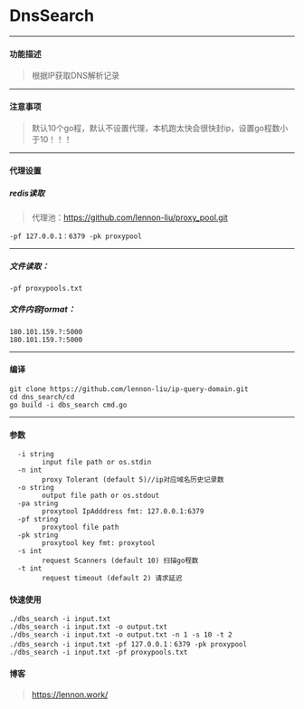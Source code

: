 # DnsSearch

---
#### 功能描述

>根据IP获取DNS解析记录
---
#### 注意事项

>默认10个go程，默认不设置代理，本机跑太快会很快封ip，设置go程数小于10！！！
---
#### 代理设置
##### redis读取
>代理池：https://github.com/lennon-liu/proxy_pool.git
``` 
-pf 127.0.0.1：6379 -pk proxypool
```
---
##### 文件读取：

```
-pf proxypools.txt
```
##### 文件内容format：

```
180.101.159.?:5000
180.101.159.?:5000
```
---
#### 编译

```
git clone https://github.com/lennon-liu/ip-query-domain.git
cd dns_search/cd 
go build -i dbs_search cmd.go
```
---
#### 参数

```
  -i string
        input file path or os.stdin
  -n int
        proxy Tolerant (default 5)//ip对应域名历史记录数
  -o string
        output file path or os.stdout
  -pa string
        proxytool IpAdddress fmt: 127.0.0.1:6379
  -pf string
        proxytool file path
  -pk string
        proxytool key fmt: proxytool
  -s int
        request Scanners (default 10) 扫描go程数
  -t int
        request timeout (default 2) 请求延迟
```
#### 快速使用

```
./dbs_search -i input.txt
./dbs_search -i input.txt -o output.txt
./dbs_search -i input.txt -o output.txt -n 1 -s 10 -t 2
./dbs_search -i input.txt -pf 127.0.0.1：6379 -pk proxypool
./dbs_search -i input.txt -pf proxypools.txt
```

#### 博客

>https://lennon.work/